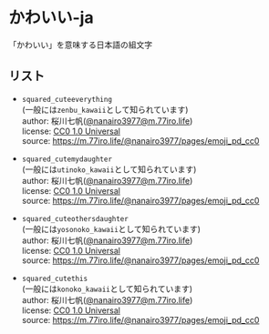 # かわいい-ja

「かわいい」を意味する日本語の組文字

## リスト

- `squared_cuteeverything`\
  (一般には`zenbu_kawaii`として知られています)\
  author: 桜川七帆([@nanairo3977@m.77iro.life](https://m.77iro.life/@nanairo3977))\
  license: [CC0 1.0 Universal](https://creativecommons.org/publicdomain/zero/1.0/)\
  source: https://m.77iro.life/@nanairo3977/pages/emoji_pd_cc0

- `squared_cutemydaughter`\
  (一般には`utinoko_kawaii`として知られています)\
  author: 桜川七帆([@nanairo3977@m.77iro.life](https://m.77iro.life/@nanairo3977))\
  license: [CC0 1.0 Universal](https://creativecommons.org/publicdomain/zero/1.0/)\
  source: https://m.77iro.life/@nanairo3977/pages/emoji_pd_cc0

- `squared_cuteothersdaughter`\
  (一般には`yosonoko_kawaii`として知られています)\
  author: 桜川七帆([@nanairo3977@m.77iro.life](https://m.77iro.life/@nanairo3977))\
  license: [CC0 1.0 Universal](https://creativecommons.org/publicdomain/zero/1.0/)\
  source: https://m.77iro.life/@nanairo3977/pages/emoji_pd_cc0

- `squared_cutethis`\
  (一般には`konoko_kawaii`として知られています)\
  author: 桜川七帆([@nanairo3977@m.77iro.life](https://m.77iro.life/@nanairo3977))\
  license: [CC0 1.0 Universal](https://creativecommons.org/publicdomain/zero/1.0/)\
  source: https://m.77iro.life/@nanairo3977/pages/emoji_pd_cc0
